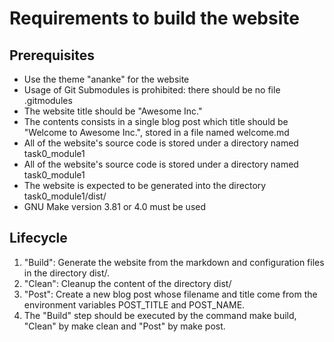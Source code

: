 # Requirements to build the website
## Prerequisites
* Use the theme "ananke" for the website
* Usage of Git Submodules is prohibited: there should be no file .gitmodules
* The website title should be "Awesome Inc."
* The contents consists in a single blog post which title should be "Welcome to Awesome Inc.", stored in a file named welcome.md
* All of the website's source code is stored under a directory named task0_module1
* All of the website's source code is stored under a directory named task0_module1
* The website is expected to be generated into the directory task0_module1/dist/
* GNU Make version 3.81 or 4.0 must be used
## Lifecycle
1. "Build": Generate the website from the markdown and configuration files  in the directory dist/.
2. "Clean": Cleanup the content of the directory dist/
3. "Post": Create a new blog post whose filename and title come from the environment variables POST_TITLE and POST_NAME.
4. The "Build" step should be executed by the command make build, "Clean" by make clean and "Post" by make post.
